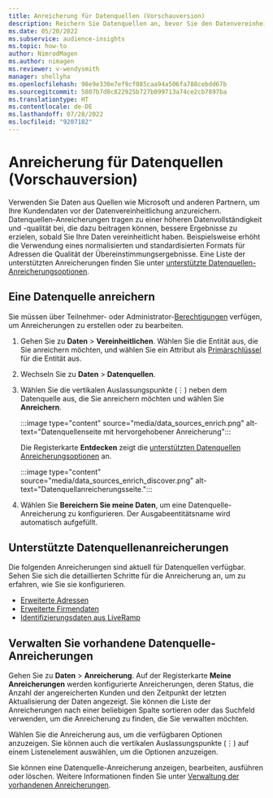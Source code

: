 ```yaml
---
title: Anreicherung für Datenquellen (Vorschauversion)
description: Reichern Sie Datenquellen an, bevor Sie den Datenvereinheitlichungsprozess durchlaufen.
ms.date: 05/20/2022
ms.subservice: audience-insights
ms.topic: how-to
author: NimrodMagen
ms.author: nimagen
ms.reviewer: v-wendysmith
manager: shellyha
ms.openlocfilehash: 98e9e330e7ef9cf085caa94a506fa788cebdd67b
ms.sourcegitcommit: 5807b7d8c822925b727b099713a74ce2cb7897ba
ms.translationtype: HT
ms.contentlocale: de-DE
ms.lasthandoff: 07/28/2022
ms.locfileid: "9207182"
---
```

# <a name="enrichment-for-data-sources-preview"></a>Anreicherung für Datenquellen (Vorschauversion)

Verwenden Sie Daten aus Quellen wie Microsoft und anderen Partnern, um Ihre Kundendaten vor der Datenvereinheitlichung anzureichern. Datenquellen-Anreicherungen tragen zu einer höheren Datenvollständigkeit und -qualität bei, die dazu beitragen können, bessere Ergebnisse zu erzielen, sobald Sie Ihre Daten vereinheitlicht haben. Beispielsweise erhöht die Verwendung eines normalisierten und standardisierten Formats für Adressen die Qualität der Übereinstimmungsergebnisse. Eine Liste der unterstützten Anreicherungen finden Sie unter [unterstützte Datenquellen-Anreicherungsoptionen](#supported-data-source-enrichments).

## <a name="enrich-a-data-source"></a>Eine Datenquelle anreichern

Sie müssen über Teilnehmer- oder Administrator-[Berechtigungen](permissions.md) verfügen, um Anreicherungen zu erstellen oder zu bearbeiten.  

1. Gehen Sie zu **Daten** > **Vereinheitlichen**. Wählen Sie die Entität aus, die Sie anreichern möchten, und wählen Sie ein Attribut als [Primärschlüssel](map-entities.md#select-primary-key-and-semantic-type-for-attributes) für die Entität aus.

1. Wechseln Sie zu **Daten** > **Datenquellen**.

1. Wählen Sie die vertikalen Auslassungspunkte (&vellip;) neben dem Datenquelle aus, die Sie anreichern möchten und wählen Sie **Anreichern**.

   :::image type="content" source="media/data_sources_enrich.png" alt-text="Datenquellenseite mit hervorgehobener Anreicherung":::

   Die Registerkarte **Entdecken** zeigt die [unterstützten Datenquellen Anreicherungsoptionen](#supported-data-source-enrichments) an.

   :::image type="content" source="media/data_sources_enrich_discover.png" alt-text="Datenquellanreicherungsseite.":::

1. Wählen Sie **Bereichern Sie meine Daten**, um eine Datenquelle-Anreicherung zu konfigurieren. Der Ausgabeentitätsname wird automatisch aufgefüllt.

## <a name="supported-data-source-enrichments"></a>Unterstützte Datenquellenanreicherungen

Die folgenden Anreicherungen sind aktuell für Datenquellen verfügbar. Sehen Sie sich die detaillierten Schritte für die Anreicherung an, um zu erfahren, wie Sie sie konfigurieren.

- [Erweiterte Adressen](enrichment-enhanced-addresses.md)
- [Erweiterte Firmendaten](enrichment-enhanced-company-data.md)
- [Identifizierungsdaten aus LiveRamp](enrichment-liveramp.md)

## <a name="manage-existing-data-source-enrichments"></a>Verwalten Sie vorhandene Datenquelle-Anreicherungen

Gehen Sie zu **Daten** > **Anreicherung**. Auf der Registerkarte **Meine Anreicherungen** werden konfigurierte Anreicherungen, deren Status, die Anzahl der angereicherten Kunden und den Zeitpunkt der letzten Aktualisierung der Daten angezeigt. Sie können die Liste der Anreicherungen nach einer beliebigen Spalte sortieren oder das Suchfeld verwenden, um die Anreicherung zu finden, die Sie verwalten möchten.

Wählen Sie die Anreicherung aus, um die verfügbaren Optionen anzuzeigen. Sie können auch die vertikalen Auslassungspunkte (&vellip;) auf einem Listenelement auswählen, um die Optionen anzuzeigen.

Sie können eine Datenquelle-Anreicherung anzeigen, bearbeiten, ausführen oder löschen. Weitere Informationen finden Sie unter [Verwaltung der vorhandenen Anreicherungen](enrichment-hub.md#manage-existing-enrichments).
